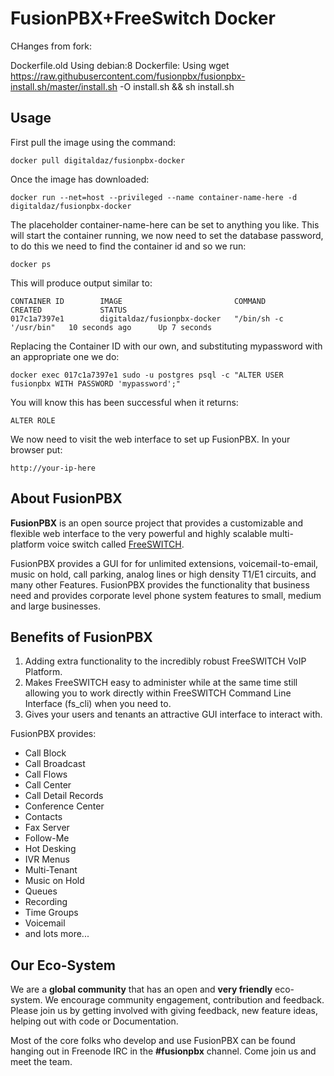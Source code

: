 FusionPBX+FreeSwitch Docker
=========================

CHanges from fork:

Dockerfile.old Using debian:8
Dockerfile: Using wget https://raw.githubusercontent.com/fusionpbx/fusionpbx-install.sh/master/install.sh -O install.sh && sh install.sh


Usage
-----

First pull the image using the command:
```
docker pull digitaldaz/fusionpbx-docker
```
Once the image has downloaded:
```
docker run --net=host --privileged --name container-name-here -d digitaldaz/fusionpbx-docker
```
The placeholder container-name-here can be set to anything you like. This will start the container running, we now need to set the 
database password, to do this we need to find the container id and so we run:
```
docker ps
```
This will produce output similar to:
```
CONTAINER ID        IMAGE                         COMMAND                  CREATED             STATUS
017c1a7397e1        digitaldaz/fusionpbx-docker   "/bin/sh -c '/usr/bin"   10 seconds ago      Up 7 seconds
```
Replacing the Container ID with our own, and substituting mypassword with an appropriate one we do:
```
docker exec 017c1a7397e1 sudo -u postgres psql -c "ALTER USER fusionpbx WITH PASSWORD 'mypassword';"
```
You will know this has been successful when it returns:
```
ALTER ROLE
```
We now need to visit the web interface to set up FusionPBX. In your browser put:
```
http://your-ip-here
```


About FusionPBX
---------------

**FusionPBX** is an open source project that provides a customizable and
flexible web interface to the very powerful and highly scalable
multi-platform voice switch called [FreeSWITCH](http://www.freeswitch.org/).

FusionPBX provides a GUI for for unlimited
extensions, voicemail-to-email, music on hold, call parking, analog
lines or high density T1/E1 circuits, and many other Features. FusionPBX
provides the functionality that business need and provides corporate
level phone system features to small, medium and large businesses.

Benefits of FusionPBX
---------------------

1. Adding extra functionality to the incredibly robust FreeSWITCH VoIP Platform.
2. Makes FreeSWITCH easy to administer while at the same time
   still allowing you to work directly within FreeSWITCH Command Line Interface (fs_cli) when you need to. 
3. Gives your users and tenants an attractive GUI interface to interact with. 


FusionPBX provides:

* Call Block
* Call Broadcast
* Call Flows
* Call Center
* Call Detail Records
* Conference Center
* Contacts
* Fax Server
* Follow-Me
* Hot Desking
* IVR Menus
* Multi-Tenant
* Music on Hold
* Queues
* Recording
* Time Groups
* Voicemail
* and lots more...

Our Eco-System
--------------

We are a **global community** that has an open and **very friendly** eco-system.  We encourage community engagement, contribution and feedback. Please join us by getting involved with giving feedback, new feature ideas, helping out with code or Documentation.


Most of the core folks who develop and use FusionPBX can be found hanging out in Freenode IRC in the **#fusionpbx** channel. Come join us and meet the team.
